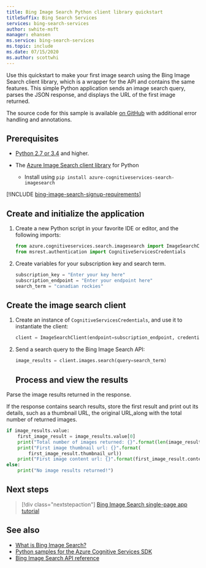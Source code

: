 ```yaml
---
title: Bing Image Search Python client library quickstart 
titleSuffix: Bing Search Services
services: bing-search-services
author: swhite-msft
manager: ehansen
ms.service: bing-search-services
ms.topic: include
ms.date: 07/15/2020
ms.author: scottwhi
---
```


Use this quickstart to make your first image search using the Bing Image Search client library, which is a wrapper for the API and contains the same features. This simple Python application sends an image search query, parses the JSON response, and displays the URL of the first image returned.

The source code for this sample is available [on GitHub](https://github.com/Azure-Samples/cognitive-services-python-sdk-samples/blob/master/samples/search/image-search-quickstart.py) with additional error handling and annotations.

## Prerequisites

* [Python 2.7 or 3.4](https://www.python.org/) and higher.

* The [Azure Image Search client library](https://pypi.org/project/azure-cognitiveservices-search-imagesearch/) for Python
    * Install using `pip install azure-cognitiveservices-search-imagesearch`

[!INCLUDE [bing-image-search-signup-requirements](../../../../includes/bing-image-search-signup-requirements.md)]

## Create and initialize the application

1. Create a new Python script in your favorite IDE or editor, and the following imports:

    ```python
    from azure.cognitiveservices.search.imagesearch import ImageSearchClient
    from msrest.authentication import CognitiveServicesCredentials
    ```

2. Create variables for your subscription key and search term.

    ```python
    subscription_key = "Enter your key here"
    subscription_endpoint = "Enter your endpoint here"
    search_term = "canadian rockies"
    ```

## Create the image search client

1. Create an instance of `CognitiveServicesCredentials`, and use it to instantiate the client:

    ```python
    client = ImageSearchClient(endpoint=subscription_endpoint, credentials=CognitiveServicesCredentials(subscription_key))
    ```
1. Send a search query to the Bing Image Search API:
    ```python
    image_results = client.images.search(query=search_term)
    ```
   ## Process and view the results

Parse the image results returned in the response.


If the response contains search results, store the first result and print out its details, such as a thumbnail URL, the original URL,along with the total number of returned images.  

```python
if image_results.value:
    first_image_result = image_results.value[0]
    print("Total number of images returned: {}".format(len(image_results.value)))
    print("First image thumbnail url: {}".format(
        first_image_result.thumbnail_url))
    print("First image content url: {}".format(first_image_result.content_url))
else:
    print("No image results returned!")
```

## Next steps

> [!div class="nextstepaction"]
> [Bing Image Search single-page app tutorial](../../tutorial/bing-image-search-single-page-app.md)

## See also

* [What is Bing Image Search?](../../overview.md)  
* [Python samples for the Azure Cognitive Services SDK](https://github.com/Azure-Samples/cognitive-services-python-sdk-samples)  
* [Bing Image Search API reference](../../reference/endpoints.md)

